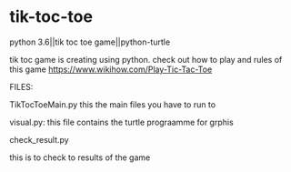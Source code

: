 # tik-toc-toe
python 3.6||tik toc toe game||python-turtle


tik toc game is creating using python. check out how to play and rules of this game https://www.wikihow.com/Play-Tic-Tac-Toe

FILES:

TikTocToeMain.py
 this the main files you have to run to
 
 
 visual.py:
 this file contains the turtle prograamme for grphis
 
 
 
 check_result.py
 
 this is to check to results of the game
